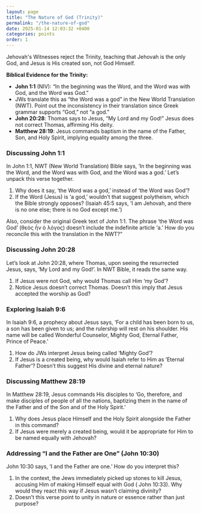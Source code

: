 ```yaml
---
layout: page
title: "The Nature of God (Trinity)"
permalink: "/the-nature-of-god"
date: 2025-01-14 12:03:32 +0400
categories: points
order: 1
---
```


Jehovah's Witnesses reject the Trinity, teaching that Jehovah is the only God, and Jesus is His created son, not God
Himself.

**Biblical Evidence for the Trinity:**

- **John 1:1** (NIV): “In the beginning was the Word, and the Word was with God, and the Word was God.”
- JWs translate this as “the Word was a god” in the New World Translation (NWT). Point out the inconsistency in
  their translation since Greek grammar supports “God,” not “a god.”
- **John 20:28**: Thomas says to Jesus, “My Lord and my God!” Jesus does not correct Thomas, affirming His deity.
- **Matthew 28:19**: Jesus commands baptism in the name of the Father, Son, and Holy Spirit, implying equality among
  the three.

<!--more-->

### Discussing John 1:1

In John 1:1, NWT (New World Translation) Bible says, ‘In the beginning was the Word, and the Word was with God, and the
Word was a god.’ Let’s unpack this verse together.

1. Why does it say, ‘the Word was a god,’ instead of ‘the Word was God’?
2. If the Word (Jesus) is ‘a god,’ wouldn’t that suggest polytheism, which the Bible strongly opposes? (Isaiah 45:5
   says, ‘I am Jehovah, and there is no one else; there is no God except me.’)

Also, consider the original Greek text of John 1:1. The phrase ‘the Word was God’ (θεὸς ἦν ὁ λόγος) doesn’t include the
indefinite article ‘a.’ How do you reconcile this with the translation in the NWT?”

### Discussing John 20:28

Let’s look at John 20:28, where Thomas, upon seeing the resurrected Jesus, says, ‘My Lord and my God!’. In NWT Bible, it
reads the same way.

1. If Jesus were not God, why would Thomas call Him ‘my God’?
2. Notice Jesus doesn’t correct Thomas. Doesn’t this imply that Jesus accepted the worship as God?

### Exploring Isaiah 9:6

In Isaiah 9:6, a prophecy about Jesus says, ‘For a child has been born to us, a son has been given to us; and the
rulership will rest on his shoulder. His name will be called Wonderful Counselor, Mighty God, Eternal Father, Prince of
Peace.’

1. How do JWs interpret Jesus being called ‘Mighty God’?
2. If Jesus is a created being, why would Isaiah refer to Him as ‘Eternal Father’? Doesn’t this suggest His divine and
   eternal nature?

### Discussing Matthew 28:19

In Matthew 28:19, Jesus commands His disciples to ‘Go, therefore, and make disciples of people of all the nations,
baptizing them in the name of the Father and of the Son and of the Holy Spirit.’

1. Why does Jesus place Himself and the Holy Spirit alongside the Father in this command?
2. If Jesus were merely a created being, would it be appropriate for Him to be named equally with Jehovah?

### Addressing “I and the Father are One” (John 10:30)

John 10:30 says, ‘I and the Father are one.’ How do you interpret this?

1. In the context, the Jews immediately picked up stones to kill Jesus, accusing Him of making Himself equal with God (
   John 10:33). Why would they react this way if Jesus wasn’t claiming divinity?
2. Doesn’t this verse point to unity in nature or essence rather than just purpose?